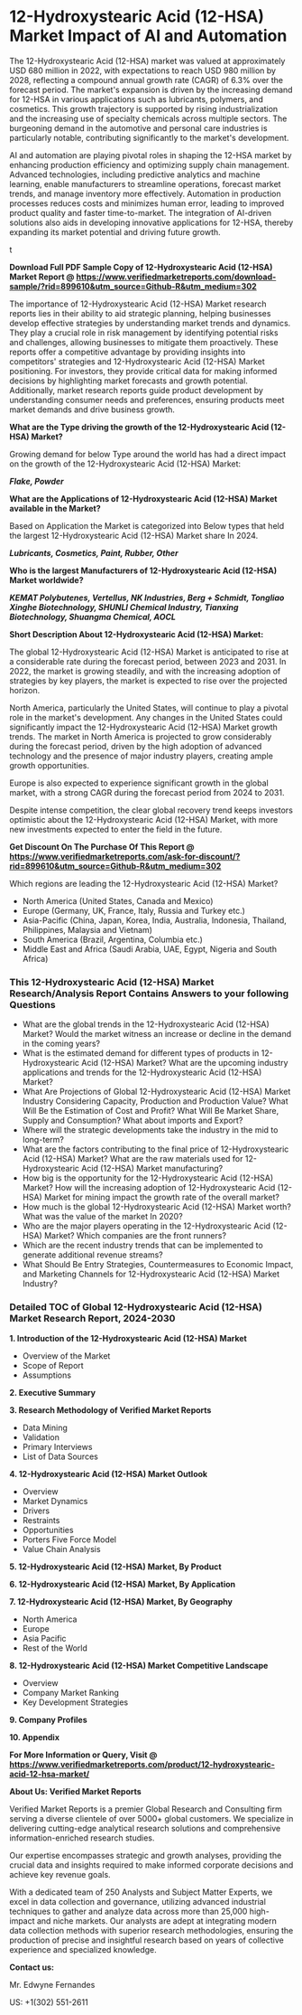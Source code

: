 <meta name="title" content="Global 12-Hydroxystearic Acid (12-HSA) Market Impact of AI and Automation"><meta name="description" content="The 12-Hydroxystearic Acid (12-HSA) market was valued at approximately USD 680 million in 2022, with expectations to reach USD 980 million by 2028, reflecting a compou"><meta name="title" content="12-Hydroxystearic Acid (12-HSA) Market Size, Share, Scope, Trends, Growth, Opportunities, Analysis, Forecast"><h1>12-Hydroxystearic Acid (12-HSA) Market Impact of AI and Automation</h1><p>The 12-Hydroxystearic Acid (12-HSA) market was valued at approximately USD 680 million in 2022, with expectations to reach USD 980 million by 2028, reflecting a compound annual growth rate (CAGR) of 6.3% over the forecast period. The market's expansion is driven by the increasing demand for 12-HSA in various applications such as lubricants, polymers, and cosmetics. This growth trajectory is supported by rising industrialization and the increasing use of specialty chemicals across multiple sectors. The burgeoning demand in the automotive and personal care industries is particularly notable, contributing significantly to the market's development.</p><p>AI and automation are playing pivotal roles in shaping the 12-HSA market by enhancing production efficiency and optimizing supply chain management. Advanced technologies, including predictive analytics and machine learning, enable manufacturers to streamline operations, forecast market trends, and manage inventory more effectively. Automation in production processes reduces costs and minimizes human error, leading to improved product quality and faster time-to-market. The integration of AI-driven solutions also aids in developing innovative applications for 12-HSA, thereby expanding its market potential and driving future growth.</p>t</p><p id="" class=""><strong>Download Full PDF Sample Copy of 12-Hydroxystearic Acid (12-HSA) Market Report @ <a href="https://www.verifiedmarketreports.com/download-sample/?rid=899610&utm_source=Github-R&utm_medium=302" target="_blank">https://www.verifiedmarketreports.com/download-sample/?rid=899610&utm_source=Github-R&utm_medium=302</a></strong></p><p>The importance of&nbsp;12-Hydroxystearic Acid (12-HSA) Market research reports lies in their ability to aid strategic planning, helping businesses develop effective strategies by understanding market trends and dynamics. They play a crucial role in risk management by identifying potential risks and challenges, allowing businesses to mitigate them proactively. These reports offer a competitive advantage by providing insights into competitors' strategies and 12-Hydroxystearic Acid (12-HSA) Market positioning. For investors, they provide critical data for making informed decisions by highlighting market forecasts and growth potential. Additionally, market research reports guide product development by understanding consumer needs and preferences, ensuring products meet market demands and drive business growth.</p><p><strong>What are the&nbsp;Type driving the growth of the 12-Hydroxystearic Acid (12-HSA) Market?</strong></p><p id="" class="">Growing demand for below Type around the world has had a direct impact on the growth of the 12-Hydroxystearic Acid (12-HSA) Market:</p><em><strong>Flake, Powder</strong></em></p><strong>What are the&nbsp;Applications&nbsp;of 12-Hydroxystearic Acid (12-HSA) Market available in the Market?</strong></p><p id="" class="">Based on Application the Market is categorized into Below types that held the largest 12-Hydroxystearic Acid (12-HSA) Market share In 2024.</p><em><strong>Lubricants, Cosmetics, Paint, Rubber, Other</strong></em></p><strong>Who is the largest Manufacturers of 12-Hydroxystearic Acid (12-HSA) Market worldwide?</strong></p><p><em><strong>KEMAT Polybutenes, Vertellus, NK Industries, Berg + Schmidt, Tongliao Xinghe Biotechnology, SHUNLI Chemical Industry, Tianxing Biotechnology, Shuangma Chemical, AOCL</strong></em></p><p id="" class=""><strong>Short Description About 12-Hydroxystearic Acid (12-HSA) Market:</strong></p><p>The global 12-Hydroxystearic Acid (12-HSA) Market is anticipated to rise at a considerable rate during the forecast period, between 2023 and 2031. In 2022, the market is growing steadily, and with the increasing adoption of strategies by key players, the market is expected to rise over the projected horizon.</p><p>North America, particularly the United States, will continue to play a pivotal role in the market's development. Any changes in the United States could significantly impact the 12-Hydroxystearic Acid (12-HSA) Market growth trends. The market in North America is projected to grow considerably during the forecast period, driven by the high adoption of advanced technology and the presence of major industry players, creating ample growth opportunities.</p><p>Europe is also expected to experience significant growth in the global market, with a strong CAGR during the forecast period from 2024 to 2031.</p><p>Despite intense competition, the clear global recovery trend keeps investors optimistic about the 12-Hydroxystearic Acid (12-HSA) Market, with more new investments expected to enter the field in the future.</p><p id="" class=""><strong>Get Discount On The Purchase Of This Report @ <a href="https://www.verifiedmarketreports.com/ask-for-discount/?rid=899610&utm_source=Github-R&utm_medium=302" target="_blank">https://www.verifiedmarketreports.com/ask-for-discount/?rid=899610&utm_source=Github-R&utm_medium=302</a></strong></p>Which regions are leading the 12-Hydroxystearic Acid (12-HSA) Market?</p><ul><li>North America (United States, Canada and Mexico)</li><li>Europe (Germany, UK, France, Italy, Russia and Turkey etc.)</li><li>Asia-Pacific (China, Japan, Korea, India, Australia, Indonesia, Thailand, Philippines, Malaysia and Vietnam)</li><li>South America (Brazil, Argentina, Columbia etc.)</li><li>Middle East and Africa (Saudi Arabia, UAE, Egypt, Nigeria and South Africa)</li></ul><h3 id="" class="">This 12-Hydroxystearic Acid (12-HSA) Market Research/Analysis Report Contains Answers to your following Questions</h3><ul><li>What are the global trends in the 12-Hydroxystearic Acid (12-HSA) Market? Would the market witness an increase or decline in the demand in the coming years?</li><li>What is the estimated demand for different types of products in 12-Hydroxystearic Acid (12-HSA) Market? What are the upcoming industry applications and trends for the 12-Hydroxystearic Acid (12-HSA) Market?</li><li>What Are Projections of Global 12-Hydroxystearic Acid (12-HSA) Market Industry Considering Capacity, Production and Production Value? What Will Be the Estimation of Cost and Profit? What Will Be Market Share, Supply and Consumption? What about imports and Export?</li><li>Where will the strategic developments take the industry in the mid to long-term?</li><li>What are the factors contributing to the final price of 12-Hydroxystearic Acid (12-HSA) Market? What are the raw materials used for 12-Hydroxystearic Acid (12-HSA) Market manufacturing?</li><li>How big is the opportunity for the 12-Hydroxystearic Acid (12-HSA) Market? How will the increasing adoption of 12-Hydroxystearic Acid (12-HSA) Market for mining impact the growth rate of the overall market?</li><li>How much is the global 12-Hydroxystearic Acid (12-HSA) Market worth? What was the value of the market In 2020?</li><li>Who are the major players operating in the 12-Hydroxystearic Acid (12-HSA) Market? Which companies are the front runners?</li><li>Which are the recent industry trends that can be implemented to generate additional revenue streams?</li><li>What Should Be Entry Strategies, Countermeasures to Economic Impact, and Marketing Channels for 12-Hydroxystearic Acid (12-HSA) Market Industry?</li></ul><h3 id="" class="">Detailed TOC of Global 12-Hydroxystearic Acid (12-HSA) Market Research Report, 2024-2030</h3><p id="" class=""><strong>1. Introduction of the 12-Hydroxystearic Acid (12-HSA) Market</strong></p><ul><li>Overview of the Market</li><li>Scope of Report</li><li>Assumptions</li></ul><p id="" class=""><strong>2. Executive Summary</strong></p><p id="" class=""><strong>3. Research Methodology of Verified Market Reports</strong></p><ul><li>Data Mining</li><li>Validation</li><li>Primary Interviews</li><li>List of Data Sources</li></ul><p id="" class=""><strong>4. 12-Hydroxystearic Acid (12-HSA) Market Outlook</strong></p><ul><li>Overview</li><li>Market Dynamics</li><li>Drivers</li><li>Restraints</li><li>Opportunities</li><li>Porters Five Force Model</li><li>Value Chain Analysis</li></ul><p id="" class=""><strong>5. 12-Hydroxystearic Acid (12-HSA) Market, By Product</strong></p><p id="" class=""><strong>6. 12-Hydroxystearic Acid (12-HSA) Market, By Application</strong></p><p id="" class=""><strong>7. 12-Hydroxystearic Acid (12-HSA) Market, By Geography</strong></p><ul><li>North America</li><li>Europe</li><li>Asia Pacific</li><li>Rest of the World</li></ul><p id="" class=""><strong>8. 12-Hydroxystearic Acid (12-HSA) Market Competitive Landscape</strong></p><ul><li>Overview</li><li>Company Market Ranking</li><li>Key Development Strategies</li></ul><p id="" class=""><strong>9. Company Profiles</strong></p><p id="" class=""><strong>10. Appendix</strong></p><p id="" class=""><strong>For More Information or Query, Visit @ <a href="https://www.verifiedmarketreports.com/product/12-hydroxystearic-acid-12-hsa-market/" target="_blank">https://www.verifiedmarketreports.com/product/12-hydroxystearic-acid-12-hsa-market/</a></strong></p><p id="" class=""><strong>About Us: Verified Market Reports</strong></p><p id="" class="">Verified Market Reports is a premier Global Research and Consulting firm serving a diverse clientele of over 5000+ global customers. We specialize in delivering cutting-edge analytical research solutions and comprehensive information-enriched research studies.</p><p id="" class="">Our expertise encompasses strategic and growth analyses, providing the crucial data and insights required to make informed corporate decisions and achieve key revenue goals.</p><p id="" class="">With a dedicated team of 250 Analysts and Subject Matter Experts, we excel in data collection and governance, utilizing advanced industrial techniques to gather and analyze data across more than 25,000 high-impact and niche markets. Our analysts are adept at integrating modern data collection methods with superior research methodologies, ensuring the production of precise and insightful research based on years of collective experience and specialized knowledge.</p><p id="" class=""><strong>Contact us:</strong></p><p id="" class="">Mr. Edwyne Fernandes</p><p id="" class="">US: +1(302) 551-2611</p>